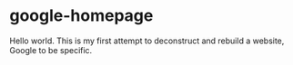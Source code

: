 # google-homepage

Hello world. This is my first attempt to deconstruct and rebuild a website, Google to be specific.
